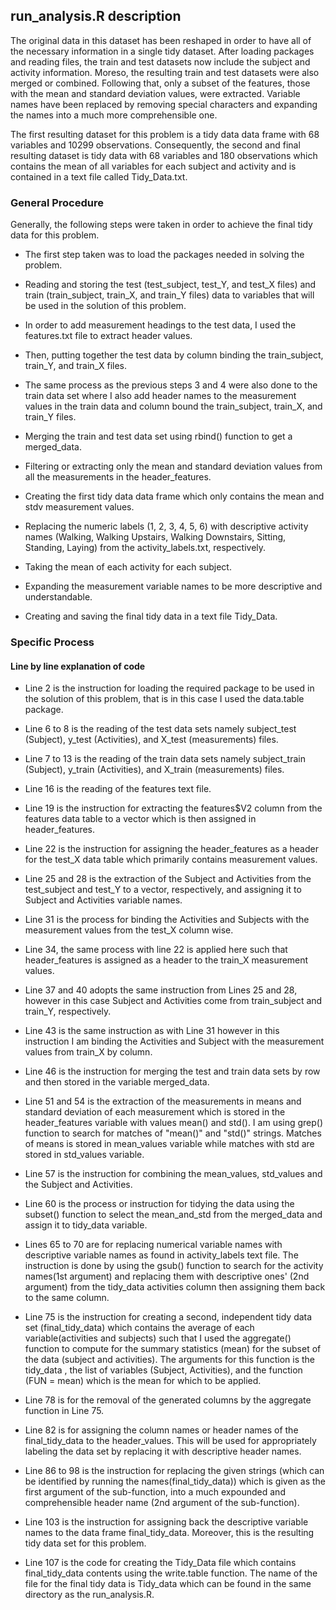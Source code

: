 ## run_analysis.R description
The original data in this dataset has been reshaped in order to have all of the necessary information in a single tidy dataset. After loading packages and reading files, the train and test datasets now include the subject and activity information. Moreso, the resulting train and test datasets were also merged or combined. Following that, only a subset of the features, those with the mean and standard deviation values, were extracted. Variable names have been replaced by removing special characters and expanding the names into a much more comprehensible one. 

The first resulting dataset for this problem is a tidy data data frame with 68 variables and 10299 observations. Consequently, the second and final resulting dataset is tidy data with 68 variables and 180 observations which contains the mean of all variables for each subject and activity and is contained in a text file called Tidy_Data.txt.

### General Procedure
Generally, the following steps were taken in order to achieve the final tidy data for this problem.

- The first step taken was to load the packages needed in solving the problem.

- Reading and storing the test (test_subject, test_Y, and test_X files) and train (train_subject, train_X, and train_Y files) data to variables that will be used in the solution of this problem.

- In order to add measurement headings to the test data, I used the features.txt file to extract header values.

- Then, putting together the test data by column binding the train_subject, train_Y, and train_X files.

- The same process as the previous steps 3 and 4 were also done to the train data set where I also add header names to the measurement values in the train data and column bound the train_subject, train_X, and train_Y files.

- Merging the train and test data set using rbind() function to get a merged_data.

- Filtering or extracting only the mean and standard deviation values from all the measurements in the header_features. 

- Creating the first tidy data data frame which only contains the mean and stdv measurement values.

- Replacing the numeric labels (1, 2, 3, 4, 5, 6) with descriptive activity names (Walking, Walking Upstairs, Walking Downstairs, Sitting, Standing, Laying) from the activity_labels.txt, respectively.

- Taking the mean of each activity for each subject.

- Expanding the measurement variable names to be more descriptive and understandable.

- Creating and saving the final tidy data in a text file Tidy_Data.

### Specific Process
#### Line by line explanation of code

- Line 2 is the instruction for loading the required package to be used in the solution of this problem, that is in this case I used the data.table package.

- Line 6 to 8 is the reading of the test data sets namely subject_test (Subject), y_test (Activities), and X_test (measurements) files.

- Line 7 to 13 is the reading of the train data sets namely subject_train (Subject), y_train (Activities), and X_train (measurements) files.

- Line 16 is the reading of the features text file.

- Line 19 is the instruction for extracting the features$V2 column from the features data table to a vector which is then assigned in header_features. 

- Line 22 is the instruction for assigning the header_features as a header for the test_X data table which primarily contains measurement values.

- Line 25 and 28 is the extraction of the Subject and Activities from the test_subject and test_Y to a vector, respectively, and assigning it to Subject and Activities variable names.

- Line 31 is the process for binding the Activities and Subjects with the measurement values from the test_X column wise.

- Line 34, the same process with line 22 is applied here such that header_features is assigned as a header to the train_X measurement values.

- Line 37 and 40 adopts the same instruction from Lines 25 and 28, however in this case Subject and Activities come from train_subject and train_Y, respectively.

- Line 43 is the same instruction as with Line 31 however in this instruction I am binding the Activities and Subject with the measurement values from train_X by column.

- Line 46 is the instruction for merging the test and train data sets by row and then stored in the variable merged_data.

- Line 51 and 54 is the extraction of the measurements in means and standard deviation of each measurement which is stored in the header_features variable with values mean() and std(). I am using grep() function to search for matches of "mean()" and "std()" strings. Matches of means is stored in mean_values variable while matches with std are stored in std_values variable.

- Line 57 is the instruction for combining the mean_values, std_values and the Subject and Activities.

- Line 60 is the process or instruction for tidying the data using the subset() function to select the mean_and_std from the merged_data and assign it to tidy_data variable.

- Lines 65 to 70 are for replacing numerical variable names with descriptive variable names as found in activity_labels text file. The instruction is done by using the gsub() function to search for the activity names(1st argument) and replacing them with descriptive ones' (2nd argument) from the tidy_data activities column then assigning them back to the same column.

- Line 75 is the instruction for creating a second, independent tidy data set (final_tidy_data) which contains the average of each variable(activities and subjects) such that I used the aggregate() function to compute for the summary statistics (mean) for the subset of the data (subject and activities). The arguments for this function is the tidy_data , the list of variables (Subject, Activities), and the function (FUN = mean) which is the mean for which to be applied.

- Line 78 is for the removal of the generated columns by the aggregate function in Line 75.

- Line 82 is for assigning the column names or header names of the final_tidy_data to the header_values. This will be used for appropriately labeling the data set by replacing it with descriptive header names.

- Line 86 to 98 is the instruction for replacing the given strings (which can be identified by running the names(final_tidy_data)) which is given as the first argument of the sub-function, into a much expounded and comprehensible header name (2nd argument of the sub-function).

- Line 103 is the instruction for assigning back the descriptive variable names to the data frame final_tidy_data. Moreover, this is the resulting tidy data set for this problem.

- Line 107 is the code for creating the Tidy_Data file which contains final_tidy_data contents using the write.table function. The name of the file for the final tidy data is Tidy_data which can be found in the same directory as the run_analysis.R.

